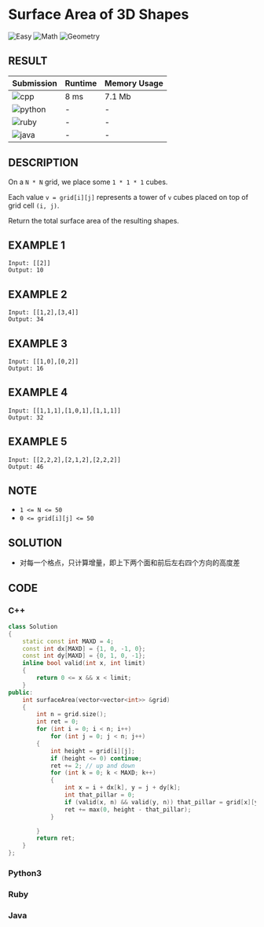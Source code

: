 # Surface Area of 3D Shapes

![Easy](https://img.shields.io/badge/-Easy-5cb85c.svg) ![Math](https://img.shields.io/badge/数学-Math-007ec6.svg) ![Geometry](https://img.shields.io/badge/几何-Geometry-007ec6.svg)

## RESULT

| Submission                                                        | Runtime | Memory Usage |
| ----------------------------------------------------------------- | ------- | ------------ |
| ![cpp](https://img.shields.io/badge/leetcode892-cpp-f34b7d.svg)   | 8 ms    | 7.1 Mb       |
| ![python](https://img.shields.io/badge/leetcode892-py-3572A5.svg) | -       | -            |
| ![ruby](https://img.shields.io/badge/leetcode892-rb-701516.svg)   | -       | -            |
| ![java](https://img.shields.io/badge/leetcode892-java-b07219.svg) | -       | -            |

## DESCRIPTION

On a `N * N` grid, we place some `1 * 1 * 1` cubes.

Each value `v = grid[i][j]` represents a tower of `v` cubes placed on top of grid cell `(i, j)`.

Return the total surface area of the resulting shapes.

## EXAMPLE 1

```plain
Input: [[2]]
Output: 10
```

## EXAMPLE 2

```plain
Input: [[1,2],[3,4]]
Output: 34
```

## EXAMPLE 3

```plain
Input: [[1,0],[0,2]]
Output: 16
```

## EXAMPLE 4

```plain
Input: [[1,1,1],[1,0,1],[1,1,1]]
Output: 32
```

## EXAMPLE 5

```plain
Input: [[2,2,2],[2,1,2],[2,2,2]]
Output: 46
```

## NOTE

* `1 <= N <= 50`
* `0 <= grid[i][j] <= 50`

## SOLUTION

* 对每一个格点，只计算增量，即上下两个面和前后左右四个方向的高度差

## CODE

### C++

```cpp
class Solution
{
    static const int MAXD = 4;
    const int dx[MAXD] = {1, 0, -1, 0};
    const int dy[MAXD] = {0, 1, 0, -1};
    inline bool valid(int x, int limit)
    {
        return 0 <= x && x < limit;
    }
public:
    int surfaceArea(vector<vector<int>> &grid)
    {
        int n = grid.size();
        int ret = 0;
        for (int i = 0; i < n; i++)
            for (int j = 0; j < n; j++)
        {
            int height = grid[i][j];
            if (height <= 0) continue;
            ret += 2; // up and down
            for (int k = 0; k < MAXD; k++)
            {
                int x = i + dx[k], y = j + dy[k];
                int that_pillar = 0;
                if (valid(x, n) && valid(y, n)) that_pillar = grid[x][y];
                ret += max(0, height - that_pillar);
            }

        }
        return ret;
    }
};
```

### Python3


### Ruby


### Java

